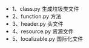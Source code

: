 - 1、class.py 生成垃圾类文件
- 2、function.py 方法
- 3、header.py 头文件
- 4、resource.py 资源文件
- 5、localizable.py 国际化文件

